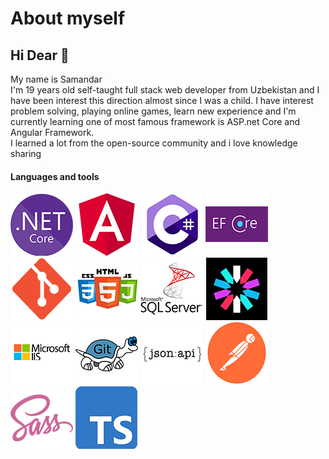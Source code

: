 # About myself
## Hi Dear 👋
My name is Samandar  
I'm 19 years old self-taught full stack web developer from Uzbekistan and I have been interest this direction almost since I was a child. I have interest problem solving, playing online games, learn new experience and I'm currently learning one of most famous framework is ASP.net Core and Angular Framework.  
I learned a lot from the open-source community and i love knowledge sharing
#### Languages and tools

![asnetcore](./netcore.png)
![angular](./angular.png)
![asnetcore](./cs.png)
![asnetcore](./EFCore.png)
![asnetcore](./git.png)
![asnetcore](./htmlcssjs.png)
![asnetcore](./mssql.png)
![asnetcore](./jwt.png)
![asnetcore](./iis.png)
![asnetcore](./tortoisegit.png)
![asnetcore](./jsonapi.png)
![asnetcore](./postman.png)
![asnetcore](./sass.png)
![asnetcore](./ts.png)